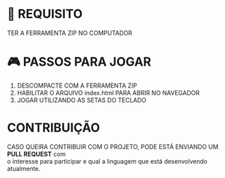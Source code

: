 # 📖 REQUISITO
   <p>TER A FERRAMENTA ZIP NO COMPUTADOR</p>

# 🎮 PASSOS PARA JOGAR
   <ol>
      <li>DESCOMPACTE COM A FERRAMENTA ZIP</li>
      <li>HABILITAR O ARQUIVO index.html PARA ABRIR NO NAVEGADOR</li>
      <li>JOGAR UTILIZANDO AS SETAS DO TECLADO</li>
   </ol>

# CONTRIBUIÇÃO
   <p>CASO QUEIRA CONTRIBUIR COM O PROJETO, PODE ESTÁ ENVIANDO UM <b>PULL REQUEST</b> com <br>
   o interesse para participar e qual a linguagem que está desenvolvendo atualmente.
